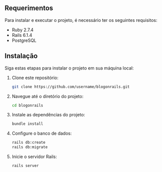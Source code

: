 ## Requerimentos

Para instalar e executar o projeto, é necessário ter os seguintes requisitos:

- Ruby 2.7.4
- Rails 6.1.4
- PostgreSQL

## Instalação

Siga estas etapas para instalar o projeto em sua máquina local:

1. Clone este repositório:
   ```bash
   git clone https://github.com/username/blogonrails.git
   ```

2. Navegue até o diretório do projeto:
   ```bash
   cd blogonrails
   ```

3. Instale as dependências do projeto:
   ```bash
   bundle install
   ```

4. Configure o banco de dados:
   ```bash
   rails db:create
   rails db:migrate
   ```

5. Inicie o servidor Rails:
   ```bash
   rails server
   ```